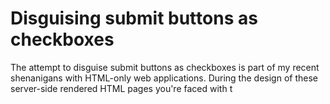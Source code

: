 Disguising submit buttons as checkboxes
====

The attempt to disguise submit buttons as checkboxes is part of my recent shenanigans with HTML-only web applications. During the design of these server-side rendered HTML pages you're faced with t